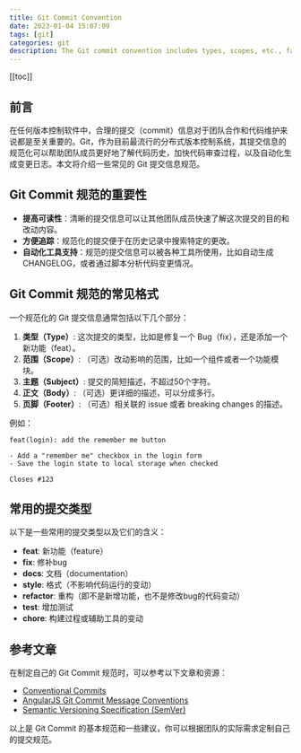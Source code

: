 ```yaml
---
title: Git Commit Convention
date: 2023-01-04 15:07:09
tags: [git]
categories: git
description: The Git commit convention includes types, scopes, etc., facilitating clear collaboration and maintenance, recommended Conventional Commits, AngularJS convention for reference.
---
```


[[toc]]

## 前言

在任何版本控制软件中，合理的提交（commit）信息对于团队合作和代码维护来说都是至关重要的。Git，作为目前最流行的分布式版本控制系统，其提交信息的规范化可以帮助团队成员更好地了解代码历史，加快代码审查过程，以及自动化生成变更日志。本文将介绍一些常见的 Git 提交信息规范。

## Git Commit 规范的重要性

- **提高可读性**：清晰的提交信息可以让其他团队成员快速了解这次提交的目的和改动内容。
- **方便追踪**：规范化的提交便于在历史记录中搜索特定的更改。
- **自动化工具支持**：规范的提交信息可以被各种工具所使用，比如自动生成 CHANGELOG，或者通过脚本分析代码变更情况。

## Git Commit 规范的常见格式

一个规范化的 Git 提交信息通常包括以下几个部分：

1. **类型（Type）**: 这次提交的类型，比如是修复一个 Bug（fix），还是添加一个新功能（feat）。
2. **范围（Scope）**: （可选）改动影响的范围，比如一个组件或者一个功能模块。
3. **主题（Subject）**: 提交的简短描述，不超过50个字符。
4. **正文（Body）**: （可选）更详细的描述，可以分成多行。
5. **页脚（Footer）**: （可选）相关联的 issue 或者 breaking changes 的描述。

例如：

```
feat(login): add the remember me button

- Add a "remember me" checkbox in the login form
- Save the login state to local storage when checked

Closes #123
```

## 常用的提交类型

以下是一些常用的提交类型以及它们的含义：

- **feat**: 新功能（feature）
- **fix**: 修补bug
- **docs**: 文档（documentation）
- **style**: 格式（不影响代码运行的变动）
- **refactor**: 重构（即不是新增功能，也不是修改bug的代码变动）
- **test**: 增加测试
- **chore**: 构建过程或辅助工具的变动

## 参考文章

在制定自己的 Git Commit 规范时，可以参考以下文章和资源：

- [Conventional Commits](https://www.conventionalcommits.org/)
- [AngularJS Git Commit Message Conventions](https://docs.angularjs.org/misc/contribute)
- [Semantic Versioning Specification (SemVer)](https://semver.org/)

以上是 Git Commit 的基本规范和一些建议，你可以根据团队的实际需求定制自己的提交规范。
